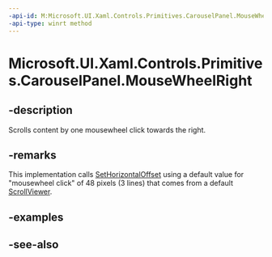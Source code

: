 ```yaml
---
-api-id: M:Microsoft.UI.Xaml.Controls.Primitives.CarouselPanel.MouseWheelRight
-api-type: winrt method
---
```


<!-- Method syntax
public void MouseWheelRight()
-->

# Microsoft.UI.Xaml.Controls.Primitives.CarouselPanel.MouseWheelRight

## -description
Scrolls content by one mousewheel click towards the right.

## -remarks
This implementation calls [SetHorizontalOffset](carouselpanel_sethorizontaloffset_1971679761.md) using a default value for "mousewheel click" of 48 pixels (3 lines) that comes from a default [ScrollViewer](../microsoft.ui.xaml.controls/scrollviewer.md).

## -examples

## -see-also
